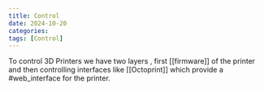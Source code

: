 ```yaml
---
title: Control
date: 2024-10-20
categories: 
tags: [Control]
---
```


To control 3D Printers we have two layers , first  [[firmware]] of the printer and then controlling interfaces like [[Octoprint]] which provide a #web_interface for the printer. 